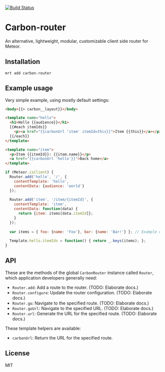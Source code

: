 [![Build Status](https://secure.travis-ci.org/gfk-ba/carbon-router.png)](http://travis-ci.org/gfk-ba/carbon-router)

# Carbon-router

An alternative, lightweight, modular, customizable client side router for Meteor.


## Installation

```
mrt add carbon-router
```


## Example usage

Very simple example, using mostly default settings:

```html
<body>{{> carbon__layout}}</body>

<template name="hello">
  <h1>Hello {{audience}}</h1>
  {{#each itemIds}}
    <p><a href="{{carbonUrl 'item' itemId=this}}">Item {{this}}</a></p>
  {{/each}}
</template>

<template name="item">
  <p>Item {{itemId}}: {{item.name}}</p>
  <a href="{{carbonUrl 'hello'}}">Back home</a>
</template>
```

```javascript
if (Meteor.isClient) {
  Router.add('hello', '/', {
    contentTemplate: 'hello',
    contentData: {audience: 'world'}
  });
  
  Router.add('item', '/item/{itemId}', {
    contentTemplate: 'item',
    contentData: function(data) {
      return {item: items[data.itemId]};
    }
  });
  
  var items = { foo: {name: 'Foo'}, bar: {name: 'Bar!'} }; // Example data.
  
  Template.hello.itemIds = function() { return _.keys(items); };
}
```


## API

These are the methods of the global `CarbonRouter` instance called `Router`, which application developers generally need:

* `Router.add`: Add a route to the router. (TODO: Elaborate docs.)
* `Router.configure`: Update the router configuration. (TODO: Elaborate docs.)
* `Router.go`: Navigate to the specified route. (TODO: Elaborate docs.)
* `Router.goUrl`: Navigate to the specified URL. (TODO: Elaborate docs.)
* `Router.url`: Generate the URL for the specified route. (TODO: Elaborate docs.)

These template helpers are available:

* `carbonUrl`: Return the URL for the specified route.


## License

MIT

